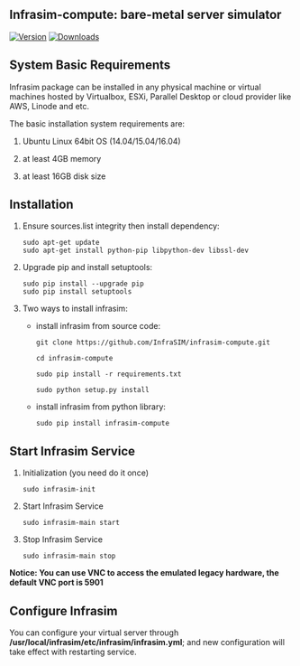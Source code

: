 Infrasim-compute: bare-metal server simulator
-----------------------------------------------------

[![Version](https://img.shields.io/pypi/v/infrasim-compute.svg)](https://pypi.python.org/pypi/infrasim-compute)
[![Downloads](https://img.shields.io/pypi/dm/infrasim-compute.svg)](https://pypi.python.org/pypi/infrasim-compute)

System Basic Requirements
-------------------------
Infrasim package can be installed in any physical machine or virtual machines hosted by Virtualbox, ESXi, Parallel Desktop or cloud provider like AWS, Linode and etc.

The basic installation system requirements are:

1.  Ubuntu Linux 64bit OS (14.04/15.04/16.04)

2.  at least 4GB memory

3.  at least 16GB disk size

Installation
------------

1. Ensure sources.list integrity then install dependency:

    ```
    sudo apt-get update
    sudo apt-get install python-pip libpython-dev libssl-dev
    ```

2. Upgrade pip and install setuptools:

    ```
    sudo pip install --upgrade pip
    sudo pip install setuptools
    ```

3. Two ways to install infrasim:

    * install infrasim from source code:

        ```
        git clone https://github.com/InfraSIM/infrasim-compute.git

        cd infrasim-compute

        sudo pip install -r requirements.txt

        sudo python setup.py install
        ```

    * install infrasim from python library:

        ```
        sudo pip install infrasim-compute
        ```

Start Infrasim Service
----------------------

1. Initialization (you need do it once)

    ```
    sudo infrasim-init
    ```

2. Start Infrasim Service

    ```
    sudo infrasim-main start
    ```

3. Stop Infrasim Service

    ``` 
    sudo infrasim-main stop
    ```

**Notice: You can use VNC to access the emulated legacy hardware, the default VNC port is 5901**

Configure Infrasim
-------------------

You can configure your virtual server through **/usr/local/infrasim/etc/infrasim/infrasim.yml**; and new configuration will take effect with restarting service.

